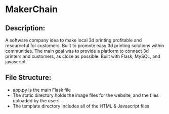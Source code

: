 # MakerChain
## Description:

A software company idea to make local 3d printing profitable and resourceful for customers. Built to promote easy 3d printing solutions within communities. The main goal was to provide a platform to connect 3d printers and customers, as close as possible. Built with Flask, MySQL, and javascript.

## File Structure:

- app.py is the main Flask file
- The static directory holds the image files for the website, and the files uploaded by the users
- The template directory includes all of the HTML & Javascript files
